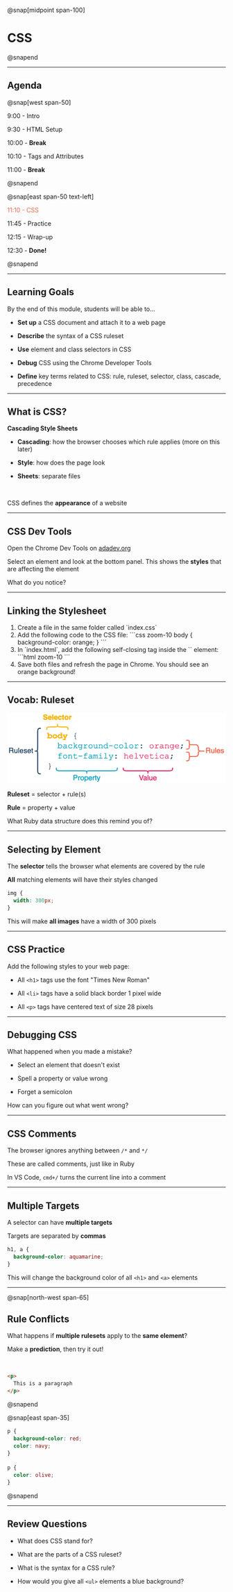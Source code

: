 @snap[midpoint span-100]

# CSS

@snapend

---

## Agenda

@snap[west span-50]

9:00  - Intro

9:30  - HTML Setup

10:00  - **Break**

10:10  - Tags and Attributes

11:00 - **Break**

@snapend

@snap[east span-50 text-left]

<span style="color: #EF654A">11:10 - CSS</span>

11:45 - Practice

12:15 - Wrap-up

12:30 - **Done!**

@snapend

---

## Learning Goals

By the end of this module, students will be able to...

- **Set up** a CSS document and attach it to a web page

- **Describe** the syntax of a CSS ruleset

- **Use** element and class selectors in CSS

- **Debug** CSS using the Chrome Developer Tools

- **Define** key terms related to CSS: rule, ruleset, selector, class, cascade, precedence

---

## What is CSS?

<span class="big">**Cascading Style Sheets**</span>

- **Cascading**: how the browser chooses which rule applies (more on this later)

- **Style**: how does the page look

- **Sheets**: separate files

<br>

CSS defines the **appearance** of a website

---

## CSS Dev Tools

Open the Chrome Dev Tools on [adadev.org](adadev.org)

Select an element and look at the bottom panel. This shows the **styles** that are affecting the element

What do you notice?

---

## Linking the Stylesheet

<ol>
<li>
Create a file in the same folder called `index.css`
</li>
<li>
Add the following code to the CSS file:
```css zoom-10
body {
  background-color: orange;
}
```
</li>
<li>
In `index.html`, add the following self-closing tag inside the `<head>` element:
```html zoom-10
<link rel="stylesheet" href="index.css" />
```
</li>
<li>
Save both files and refresh the page in Chrome. You should see an orange background!
</li>
</ol>

---

## Vocab: Ruleset

![CSS vocab](assets/images/CSS-vocab.png)

**Ruleset** = selector + rule(s)

**Rule** = property + value

What Ruby data structure does this remind you of?

---

## Selecting by Element

The **selector** tells the browser what elements are covered by the rule

**All** matching elements will have their styles changed

```css zoom-15
img {
  width: 300px;
}
```

<span class="small">This will make **all images** have a width of 300 pixels</span>

---

## CSS Practice

Add the following styles to your web page:

- All `<h1>` tags use the font "Times New Roman"

- All `<li>` tags have a solid black border 1 pixel wide

- All `<p>` tags have centered text of size 28 pixels

---

## Debugging CSS

What happened when you made a mistake?

- Select an element that doesn't exist

- Spell a property or value wrong

- Forget a semicolon

How can you figure out what went wrong?

---

## CSS Comments

The browser ignores anything between `/*` and `*/`

These are called comments, just like in Ruby

In VS Code, `cmd+/` turns the current line into a comment

---

## Multiple Targets

A selector can have **multiple targets**

Targets are separated by **commas**

```css zoom-15
h1, a {
  background-color: aquamarine;
}
```

<span class="small">This will change the background color of all `<h1>` and `<a>` elements</span>

---

@snap[north-west span-65]
## Rule Conflicts

What happens if **multiple rulesets** apply to the **same element**?

Make a **prediction**, then try it out!

<br>

```html
<p>
  This is a paragraph
</p>
```
@snapend

@snap[east span-35]
```css
p {
  background-color: red;
  color: navy;
}

p {
  color: olive;
}
```
@snapend

---

## Review Questions

- What does CSS stand for?

- What are the parts of a CSS ruleset?

- What is the syntax for a CSS rule?

- How would you give all `<ul>` elements a blue background?
